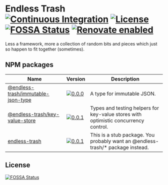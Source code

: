 # Endless Trash [![Continuous Integration](https://github.com/jameswilddev/endless-trash/workflows/Continuous%20Integration/badge.svg)](https://github.com/jameswilddev/endless-trash/actions) [![License](https://img.shields.io/github/license/jameswilddev/endless-trash.svg)](https://github.com/jameswilddev/endless-trash/blob/master/license) [![FOSSA Status](https://app.fossa.io/api/projects/git%2Bgithub.com%2Fjameswilddev%2Fendless-trash.svg?type=shield)](https://app.fossa.io/projects/git%2Bgithub.com%2Fjameswilddev%2Fendless-trash?ref=badge_shield) [![Renovate enabled](https://img.shields.io/badge/renovate-enabled-brightgreen.svg)](https://renovatebot.com/)

Less a framework, more a collection of random bits and pieces which just so happen to fit together (sometimes).

## NPM packages

Name                                                                     | Version                                                                                                                                           | Description                                                                        
------------------------------------------------------------------------ | ------------------------------------------------------------------------------------------------------------------------------------------------- | -----------------------------------------------------------------------------------
[@endless-trash/immutable-json-type](@endless-trash/immutable-json-type) | [![0.0.0](https://img.shields.io/npm/v/@endless-trash/immutable-json-type.svg)](https://www.npmjs.com/package/@endless-trash/immutable-json-type) | A type for immutable JSON.                                                         
[@endless-trash/key-value-store](@endless-trash/key-value-store)         | [![0.0.1](https://img.shields.io/npm/v/@endless-trash/key-value-store.svg)](https://www.npmjs.com/package/@endless-trash/key-value-store)         | Types and testing helpers for key-value stores with optimistic concurrency control.
[endless-trash](endless-trash)                                           | [![0.0.1](https://img.shields.io/npm/v/endless-trash.svg)](https://www.npmjs.com/package/endless-trash)                                           | This is a stub package.  You probably want an @endless-trash/* package instead.    

## License

[![FOSSA Status](https://app.fossa.io/api/projects/git%2Bgithub.com%2Fjameswilddev%2Fendless-trash.svg?type=large)](https://app.fossa.io/projects/git%2Bgithub.com%2Fjameswilddev%2Fendless-trash?ref=badge_large)
